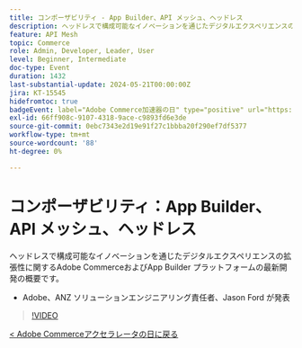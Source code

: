 ```yaml
---
title: コンポーザビリティ - App Builder、API メッシュ、ヘッドレス
description: ヘッドレスで構成可能なイノベーションを通じたデジタルエクスペリエンスの拡張性に関するAdobe CommerceおよびApp Builder プラットフォームの最新開発の概要です。 Adobe、ANZ ソリューションエンジニアリング責任者、Jason Ford が発表
feature: API Mesh
topic: Commerce
role: Admin, Developer, Leader, User
level: Beginner, Intermediate
doc-type: Event
duration: 1432
last-substantial-update: 2024-05-21T00:00:00Z
jira: KT-15545
hidefromtoc: true
badgeEvent: label="Adobe Commerce加速器の日" type="positive" url="https://experienceleague.adobe.com/en/docs/events/apac-commerce-recordings/2024/overview"
exl-id: 66ff908c-9107-4318-9ace-c9893fd6e3de
source-git-commit: 0ebc7343e2d19e91f27c1bbba20f290ef7df5377
workflow-type: tm+mt
source-wordcount: '88'
ht-degree: 0%

---
```


# コンポーザビリティ：App Builder、API メッシュ、ヘッドレス

ヘッドレスで構成可能なイノベーションを通じたデジタルエクスペリエンスの拡張性に関するAdobe CommerceおよびApp Builder プラットフォームの最新開発の概要です。

+ Adobe、ANZ ソリューションエンジニアリング責任者、Jason Ford が発表

>[!VIDEO](https://video.tv.adobe.com/v/3429272/?learn=on)

[&lt; Adobe Commerceアクセラレータの日に戻る](./overview.md)
